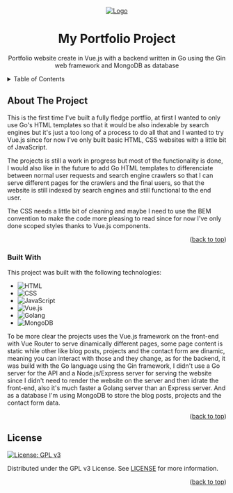 <a name="readme-top"></a>
<!-- Head section -->
<div align="center">
  <a href="https://github.com/Eiliv17/MyPortfolio">
    <img src="./README/Product.svg" alt="Logo">
  </a>

  <h1 align="center">My Portfolio Project</h1>

  <p align="center">
    Portfolio website create in Vue.js with a backend written in Go using the Gin web framework and MongoDB as database
  </p>
</div>

<!-- Table of contents -->
<details>
  <summary>Table of Contents</summary>
  <ol>
    <li>
      <a href="#about-the-project">About The Project</a>
      <ul>
        <li><a href="#built-with">Built With</a></li>
      </ul>
    </li>
    <li><a href="#license">License</a></li>
  </ol>
</details>

<!-- About the project section -->
## About The Project
This is the first time I've built a fully fledge portflio, at first I wanted to only use Go's HTML templates so that it would be also indexable by search engines but it's just a too long of a process to do all that and I wanted to try Vue.js since for now I've only built basic HTML, CSS websites with a little bit of JavaScript.

The projects is still a work in progress but most of the functionality is done, I would also like in the future to add Go HTML templates to differenciate between normal user requests and search engine crawlers so that I can serve different pages for the crawlers and the final users, so that the website is still indexed by search engines and still functional to the end user. 

The CSS needs a little bit of cleaning and maybe I need to use the BEM convention to make the code more pleasing to read since for now I've only done scoped styles thanks to Vue.js components.

<p align="right">(<a href="#readme-top">back to top</a>)</p>


<!-- Built with section -->
### Built With

This project was built with the following technologies:

- ![HTML](https://img.shields.io/badge/HTML5-E34F26?style=for-the-badge&logo=html5&logoColor=white)
- ![CSS](https://img.shields.io/badge/CSS3-1572B6?style=for-the-badge&logo=css3&logoColor=white)
- ![JavaScript](https://img.shields.io/badge/javascript-%23323330.svg?style=for-the-badge&logo=javascript&logoColor=%23F7DF1E)
- ![Vue.js](https://img.shields.io/badge/vuejs-%2335495e.svg?style=for-the-badge&logo=vuedotjs&logoColor=%234FC08D)
- ![Golang](https://img.shields.io/badge/Go-00ADD8?style=for-the-badge&logo=go&logoColor=white)
- ![MongoDB](https://img.shields.io/badge/MongoDB-4EA94B?style=for-the-badge&logo=mongodb&logoColor=white)

To be more clear the projects uses the Vue.js framework on the front-end with Vue Router to serve dinamically different pages, some page content is static while other like blog posts, projects and the contact form are dinamic, meaning you can interact with those and they change, as for the backend, it was build with the Go language using the Gin framework, I didn't use a Go server for the API and a Node.js/Express server for serving the website since I didn't need to render the website on the server and then idrate the front-end, also it's much faster a Golang server than an Express server. And as a database I'm using MongoDB to store the blog posts, projects and the contact form data.

<p align="right">(<a href="#readme-top">back to top</a>)</p>

<!-- license section -->
## License
[![License: GPL v3](https://img.shields.io/badge/License-GPLv3-blue.svg?style=for-the-badge&logoColor=white)](https://www.gnu.org/licenses/gpl-3.0)

Distributed under the GPL v3 License. See [LICENSE](LICENSE) for more information.

<p align="right">(<a href="#readme-top">back to top</a>)</p>